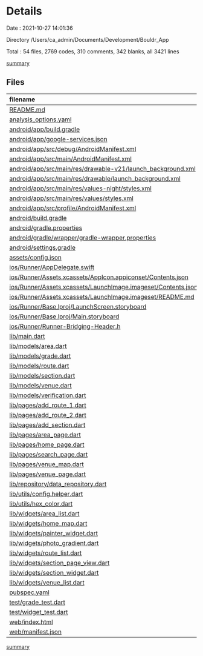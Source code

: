 # Details

Date : 2021-10-27 14:01:36

Directory /Users/ca_admin/Documents/Development/Bouldr_App

Total : 54 files,  2769 codes, 310 comments, 342 blanks, all 3421 lines

[summary](results.md)

## Files
| filename | language | code | comment | blank | total |
| :--- | :--- | ---: | ---: | ---: | ---: |
| [README.md](/README.md) | Markdown | 10 | 0 | 7 | 17 |
| [analysis_options.yaml](/analysis_options.yaml) | YAML | 3 | 23 | 4 | 30 |
| [android/app/build.gradle](/android/app/build.gradle) | Groovy | 55 | 1 | 13 | 69 |
| [android/app/google-services.json](/android/app/google-services.json) | JSON | 47 | 0 | 0 | 47 |
| [android/app/src/debug/AndroidManifest.xml](/android/app/src/debug/AndroidManifest.xml) | XML | 4 | 3 | 1 | 8 |
| [android/app/src/main/AndroidManifest.xml](/android/app/src/main/AndroidManifest.xml) | XML | 41 | 0 | 1 | 42 |
| [android/app/src/main/res/drawable-v21/launch_background.xml](/android/app/src/main/res/drawable-v21/launch_background.xml) | XML | 4 | 7 | 2 | 13 |
| [android/app/src/main/res/drawable/launch_background.xml](/android/app/src/main/res/drawable/launch_background.xml) | XML | 4 | 7 | 2 | 13 |
| [android/app/src/main/res/values-night/styles.xml](/android/app/src/main/res/values-night/styles.xml) | XML | 9 | 9 | 1 | 19 |
| [android/app/src/main/res/values/styles.xml](/android/app/src/main/res/values/styles.xml) | XML | 9 | 9 | 1 | 19 |
| [android/app/src/profile/AndroidManifest.xml](/android/app/src/profile/AndroidManifest.xml) | XML | 4 | 3 | 1 | 8 |
| [android/build.gradle](/android/build.gradle) | Groovy | 36 | 3 | 6 | 45 |
| [android/gradle.properties](/android/gradle.properties) | Properties | 4 | 0 | 0 | 4 |
| [android/gradle/wrapper/gradle-wrapper.properties](/android/gradle/wrapper/gradle-wrapper.properties) | Properties | 5 | 1 | 1 | 7 |
| [android/settings.gradle](/android/settings.gradle) | Groovy | 8 | 0 | 4 | 12 |
| [assets/config.json](/assets/config.json) | JSON | 3 | 0 | 0 | 3 |
| [ios/Runner/AppDelegate.swift](/ios/Runner/AppDelegate.swift) | Swift | 12 | 0 | 2 | 14 |
| [ios/Runner/Assets.xcassets/AppIcon.appiconset/Contents.json](/ios/Runner/Assets.xcassets/AppIcon.appiconset/Contents.json) | JSON | 122 | 0 | 1 | 123 |
| [ios/Runner/Assets.xcassets/LaunchImage.imageset/Contents.json](/ios/Runner/Assets.xcassets/LaunchImage.imageset/Contents.json) | JSON | 23 | 0 | 1 | 24 |
| [ios/Runner/Assets.xcassets/LaunchImage.imageset/README.md](/ios/Runner/Assets.xcassets/LaunchImage.imageset/README.md) | Markdown | 3 | 0 | 2 | 5 |
| [ios/Runner/Base.lproj/LaunchScreen.storyboard](/ios/Runner/Base.lproj/LaunchScreen.storyboard) | XML | 36 | 1 | 1 | 38 |
| [ios/Runner/Base.lproj/Main.storyboard](/ios/Runner/Base.lproj/Main.storyboard) | XML | 25 | 1 | 1 | 27 |
| [ios/Runner/Runner-Bridging-Header.h](/ios/Runner/Runner-Bridging-Header.h) | C++ | 1 | 0 | 1 | 2 |
| [lib/main.dart](/lib/main.dart) | Dart | 23 | 2 | 4 | 29 |
| [lib/models/area.dart](/lib/models/area.dart) | Dart | 36 | 5 | 12 | 53 |
| [lib/models/grade.dart](/lib/models/grade.dart) | Dart | 59 | 0 | 9 | 68 |
| [lib/models/route.dart](/lib/models/route.dart) | Dart | 34 | 5 | 13 | 52 |
| [lib/models/section.dart](/lib/models/section.dart) | Dart | 32 | 5 | 13 | 50 |
| [lib/models/venue.dart](/lib/models/venue.dart) | Dart | 49 | 5 | 16 | 70 |
| [lib/models/verification.dart](/lib/models/verification.dart) | Dart | 5 | 0 | 1 | 6 |
| [lib/pages/add_route_1.dart](/lib/pages/add_route_1.dart) | Dart | 127 | 1 | 6 | 134 |
| [lib/pages/add_route_2.dart](/lib/pages/add_route_2.dart) | Dart | 251 | 18 | 34 | 303 |
| [lib/pages/add_section.dart](/lib/pages/add_section.dart) | Dart | 127 | 1 | 6 | 134 |
| [lib/pages/area_page.dart](/lib/pages/area_page.dart) | Dart | 78 | 12 | 9 | 99 |
| [lib/pages/home_page.dart](/lib/pages/home_page.dart) | Dart | 102 | 1 | 8 | 111 |
| [lib/pages/search_page.dart](/lib/pages/search_page.dart) | Dart | 21 | 0 | 4 | 25 |
| [lib/pages/venue_map.dart](/lib/pages/venue_map.dart) | Dart | 138 | 2 | 15 | 155 |
| [lib/pages/venue_page.dart](/lib/pages/venue_page.dart) | Dart | 102 | 3 | 8 | 113 |
| [lib/repository/data_repository.dart](/lib/repository/data_repository.dart) | Dart | 40 | 0 | 8 | 48 |
| [lib/utils/config.helper.dart](/lib/utils/config.helper.dart) | Dart | 7 | 0 | 4 | 11 |
| [lib/utils/hex_color.dart](/lib/utils/hex_color.dart) | Dart | 11 | 1 | 4 | 16 |
| [lib/widgets/area_list.dart](/lib/widgets/area_list.dart) | Dart | 43 | 1 | 3 | 47 |
| [lib/widgets/home_map.dart](/lib/widgets/home_map.dart) | Dart | 197 | 9 | 20 | 226 |
| [lib/widgets/painter_widget.dart](/lib/widgets/painter_widget.dart) | Dart | 192 | 27 | 27 | 246 |
| [lib/widgets/photo_gradient.dart](/lib/widgets/photo_gradient.dart) | Dart | 82 | 11 | 4 | 97 |
| [lib/widgets/route_list.dart](/lib/widgets/route_list.dart) | Dart | 70 | 1 | 4 | 75 |
| [lib/widgets/section_page_view.dart](/lib/widgets/section_page_view.dart) | Dart | 52 | 1 | 3 | 56 |
| [lib/widgets/section_widget.dart](/lib/widgets/section_widget.dart) | Dart | 165 | 49 | 13 | 227 |
| [lib/widgets/venue_list.dart](/lib/widgets/venue_list.dart) | Dart | 83 | 1 | 8 | 92 |
| [pubspec.yaml](/pubspec.yaml) | YAML | 38 | 54 | 14 | 106 |
| [test/grade_test.dart](/test/grade_test.dart) | Dart | 9 | 0 | 5 | 14 |
| [test/widget_test.dart](/test/widget_test.dart) | Dart | 14 | 10 | 7 | 31 |
| [web/index.html](/web/index.html) | HTML | 79 | 17 | 6 | 102 |
| [web/manifest.json](/web/manifest.json) | JSON | 35 | 0 | 1 | 36 |

[summary](results.md)